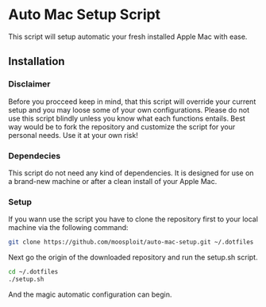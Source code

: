 # Auto Mac Setup Script

This script will setup automatic your fresh installed Apple Mac with ease.

## Installation

### Disclaimer

Before you procceed keep in mind, that this script will override your current setup and you may loose some of your own configurations.
Please do not use this script blindly unless you know what each functions entails. Best way would be to fork the repository and customize the script for your personal needs.
Use it at your own risk!

### Dependecies

This script do not need any kind of dependencies. It is designed for use on a brand-new machine or after a clean install of your Apple Mac.

### Setup

If you wann use the script you have to clone the repository first to your local machine via the following command:

```bash
git clone https://github.com/moosploit/auto-mac-setup.git ~/.dotfiles
```

Next go the origin of the downloaded repository and run the setup.sh script.

```bash
cd ~/.dotfiles
./setup.sh
```

And the magic automatic configuration can begin.
